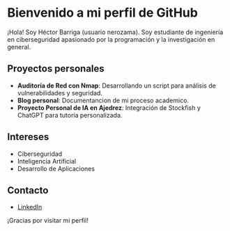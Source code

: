 # Bienvenido a mi perfil de GitHub

¡Hola! Soy Héctor Barriga (usuario nerozama). Soy estudiante de ingeniería en ciberseguridad apasionado por la programación y la investigación en general.

## Proyectos personales
- **Auditoría de Red con Nmap**: Desarrollando un script para análisis de vulnerabilidades y seguridad.
- **Blog personal**: Documentancion de mi proceso academico.
- **Proyecto Personal de IA en Ajedrez**: Integración de Stockfish y ChatGPT para tutoría personalizada.

## Intereses
- Ciberseguridad
- Inteligencia Artificial
- Desarrollo de Aplicaciones

## Contacto
- [LinkedIn](https://www.linkedin.com/in/hectorbarriga/)


¡Gracias por visitar mi perfil!
